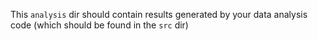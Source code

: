 This `analysis` dir should contain results generated by your data analysis code (which should be found in the `src` dir)